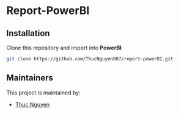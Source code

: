 # Report-PowerBI

## Installation
Clone this repository and import into **PowerBI**
```bash
git clone https://github.com/ThucNguyen007/report-powerBI.git
```
## Maintainers
This project is maintained by:
* [Thuc Nguyen](https://github.com/ThucNguyen007)
